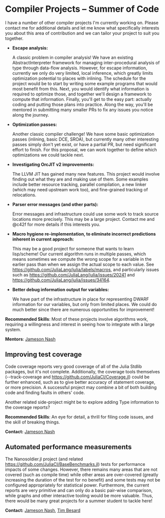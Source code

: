 # Compiler Projects – Summer of Code

I have a number of other compiler projects I'm currently working on. Please contact me for
additional details and let me know what specifically interests you about this area of contribution
and we can tailor your project to suit you together.

- **Escape analysis:**

  A classic problem in compiler analysis! We have an existing AbstractInterpreter framework for
  managing inter-procedural analysis of type through data-flow analysis. However, for escape
  information, currently we only do very limited, local inference, which greatly limits optimization
  potential to places with inlining. The schedule for the project would be to start by writing some
  example programs that would most benefit from this. Next, you would identify what information is
  required to optimize those, and together we'll design a framework to compute that information.
  Finally, you'll get to the easy part: actually coding and putting those plans into practice. Along
  the way, you'll be mentored in submitting many smaller PRs to fix any issues you notice along the
  journey.

- **Optimization passes:**

  Another classic compiler challenge! We have some basic optimization passes (inlining, basic DCE,
  SROA), but currently many other interesting passes simply don't yet exist, or have a partial PR,
  but need significant effort to finish. For this proposal, we can work together to define which
  optimizations we could tackle next.

- **Investigating OrcJIT v2 improvements:**

  The LLVM JIT has gained many new features. This project would involve finding out what they are
  and making use of them. Some examples include better resource tracking, parallel compilation, a
  new linker (which may need upstream work too), and fine-grained tracking of relocations.

- **Parser error messages (and other parts):**

  Error messages and infrastructure could use some work to track source locations more precisely.
  This may be a large project. Contact me and @c42f for more details if this interests you.

- **Macro hygiene re-implementation, to eliminate incorrect predictions inherent in current approach:**

  This may be a good project for someone that wants to learn lisp/scheme! Our current algorithm runs
  in multiple passes, which means sometimes we compute the wrong scope for a variable in the earlier
  pass than when we assign the actual scope to each value. See
  <https://github.com/JuliaLang/julia/labels/macros>, and particularly issues such as
  <https://github.com/JuliaLang/julia/issues/20241> and
  <https://github.com/JuliaLang/julia/issues/34164>.

- **Better debug information output for variables:**

  We have part of the infrastructure in place for representing DWARF information for our variables,
  but only from limited places. We could do much better since there are numerous opportunities for
  improvement!


**Recommended Skills**: Most of these projects involve algorithms work, requiring
a willingness and interest in seeing how to integrate with a large system.

**Mentors**: [Jameson Nash](https://github.com/vtjnash)

## Improving test coverage

Code coverage reports very good coverage of all of the Julia Stdlib packages, but it's not complete.
Additionally, the coverage tools themselves (--track-coverage and
<https://github.com/JuliaCI/Coverage.jl>) could be further enhanced, such as to give better accuracy
of statement coverage, or more precision. A successful project may combine a bit of both building
code and finding faults in others' code.

Another related side-project might be to explore adding Type information to the coverage reports?

**Recommended Skills**: An eye for detail, a thrill for filing code issues, and the skill of breaking things.

**Contact:** [Jameson Nash](https://github.com/vtjnash)


## Automated performance measurements

The Nanosoldier.jl project (and related <https://github.com/JuliaCI/BaseBenchmarks.jl>) tests for
performance impacts of some changes. However, there remains many areas that are not covered (such as
compile time) while other areas are over-covered (greatly increasing the duration of the test for no
benefit) and some tests may not be configured appropriately for statistical power. Furthermore, the
current reports are very primitive and can only do a basic pair-wise comparison, while graphs and
other interactive tooling would be more valuable. Thus, there would be many great projects for a
summer student to tackle here!

**Contact:** [Jameson Nash](https://github.com/vtjnash), [Tim Besard](https://github.com/maleadt)
